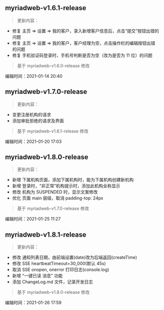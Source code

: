 ## myriadweb-v1.6.1-release

> 更新内容：

- 修复 主页 => 设置 => 我的客户，录入新增客户信息后，点击“提交”按钮出错的问题
- 修复 主页 => 设置 => 我的客户，客户经理为空，点击操作栏的编辑按钮出错的问题
- 修复 手机验证码登录时，手机号判断是否为空（改为是否为 11 位）的问题

> 基于 myriadweb-v1.6.0-release 修改

编辑时间：2021-01-14 20:40

## myriadweb-v1.7.0-release

> 更新内容：

- 变更注册机构的请求
- 添加审批拒绝的请求及界面

> 基于 myriadweb-v1.6.1-release 修改

编辑时间：2021-01-20 17:03

## myriadweb-v1.8.0-release

> 更新内容：

- 新增 下属机构页面，添加下属机构时，能为下属机构创建新机构
- 新增 登录时，“非正常”机构提示时，添加此机构全称显示
- 修改 机构为 SUSPENDED 时，显示文案修改
- 优化 页面 main 层级，取消 padding-top: 24px

> 基于 myriadweb-v1.7.0-release 修改

编辑时间：2021-01-25 11:27

## myriadweb-v1.8.1-release

> 更新内容：

- 修改 通知列表日期，由前端设置(date)改为后端返回(createTime)
- 修改 SSE heartbeatTimeout=30_000(默认 45s)
- 取消 SSE onopen, onerror 打印日志(console.log)
- 新增 “一键已读 消息” 功能
- 添加 ChangeLog.md 文件，记录开发日志

> 基于 myriadweb-v1.8.0-release 修改

编辑时间：2021-01-26 17:59
